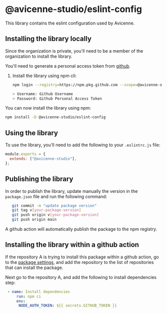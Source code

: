 # @avicenne-studio/eslint-config

This library contains the eslint configuration used by Avicenne.

## Installing the library locally

Since the organization is private, you'll need to be a member of the organization to install the library.

You'll need to generate a personal access token from [github](https://docs.github.com/en/authentication/keeping-your-account-and-data-secure/managing-your-personal-access-tokens#creating-a-personal-access-token-classic).

1. Install the library using npm cli:

   ```bash
   npm login --registry=https://npm.pkg.github.com --scope=@avicenne-studio

   > Username: Github Username
   > Password: Github Personal Access Token
   ```

You can now install the library using npm:

```bash
npm install -D @avicenne-studio/eslint-config
```

## Using the library

To use the library, you'll need to add the following to your `.eslintrc.js` file:

```js
module.exports = {
  extends: ["@avicenne-studio"],
};
```

## Publishing the library

In order to publish the library, update manually the version in the `package.json` file and run the following command:

```bash
   git commit -m "update package version"
   git tag v[your-package-version]
   git push origin v[your-package-version]
   git push origin main
```

A github action will automatically publish the package to the npm registry.

## Installing the library within a github action

If the repository A is trying to install this package within a github action, go to the [package settings](https://github.com/orgs/avicenne-studio/packages/npm/eslint-config/settings), and add the repository to the list of repositories that can install the package.

Next go to the repository A, and add the following to install dependencies step:

```yaml
 - name: Install dependencies
     run: npm ci
     env:
      NODE_AUTH_TOKEN: ${{ secrets.GITHUB_TOKEN }}
```
